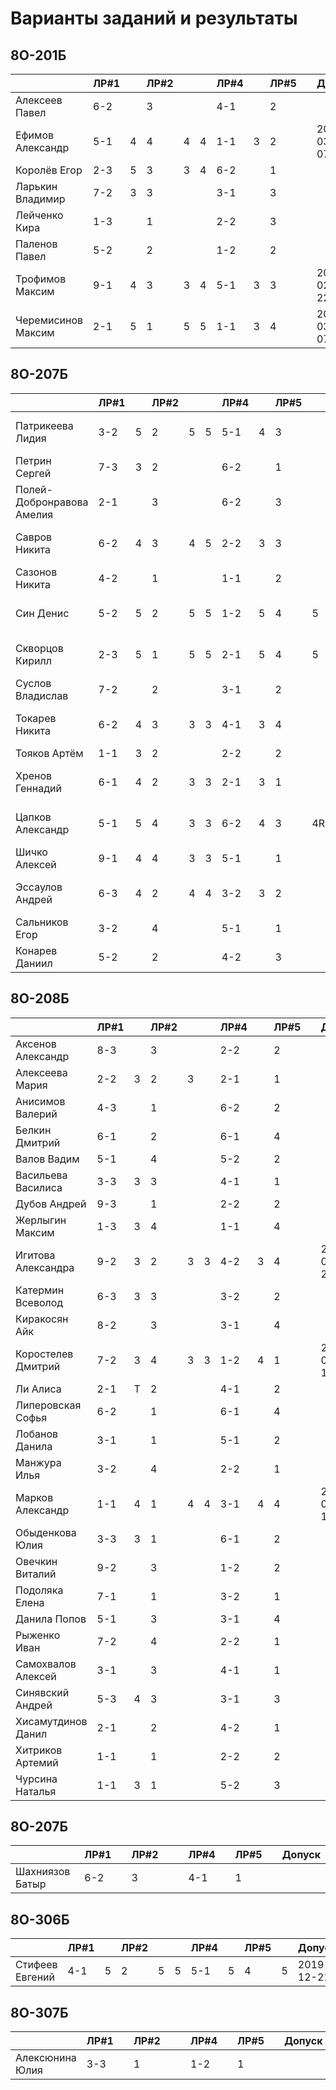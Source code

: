 # Варианты заданий и результаты

## 8О-201Б
|                           | ЛР#1 |   | ЛР#2 |   |   | ЛР#4 |   | ЛР#5 |   |   Допуск   |
|---------------------------|------|---|------|---|---|------|---|------|---|------------|
| Алексеев Павел            | 6-2  |   |  3   |   |   | 4-1  |   |  2   |   |            |
| Ефимов Александр          | 5-1  | 4 |  4   | 4 | 4 | 1-1  | 3 |  2   |   | 2020-03-07*|
| Королёв Егор              | 2-3  | 5 |  3   | 3 | 4 | 6-2  |   |  1   |   |            |
| Ларькин Владимир          | 7-2  | 3 |  3   |   |   | 3-1  |   |  3   |   |            |
| Лейченко Кира             | 1-3  |   |  1   |   |   | 2-2  |   |  3   |   |            |
| Паленов Павел             | 5-2  |   |  2   |   |   | 1-2  |   |  2   |   |            |
| Трофимов Максим           | 9-1  | 4 |  3   | 3 | 4 | 5-1  | 3 |  3   |   | 2020-02-22*|
| Черемисинов Максим        | 2-1  | 5 |  1   | 5 | 5 | 1-1  | 3 |  4   |   | 2020-03-07*|

## 8О-207Б
|                           | ЛР#1 |   | ЛР#2 |   |   | ЛР#4 |   | ЛР#5 |   |   Допуск   |
|---------------------------|------|---|------|---|---|------|---|------|---|------------|
| Патрикеева Лидия          | 3-2  | 5 |  2   | 5 | 5 | 5-1  | 4 |  3   |   | 2020-01-11*|
| Петрин Сергей             | 7-3  | 3 |  2   |   |   | 6-2  |   |  1   |   |            |
| Полей-Добронравова Амелия | 2-1  |   |  3   |   |   | 6-2  |   |  3   |   |            |
| Савров Никита             | 6-2  | 4 |  3   | 4 | 5 | 2-2  | 3 |  3   |   | 2020-01-18*|
| Сазонов Никита            | 4-2  |   |  1   |   |   | 1-1  |   |  2   |   |            |
| Син Денис                 | 5-2  | 5 |  2   | 5 | 5 | 1-2  | 5 |  4   | 5 | 2019-12-28*|
| Скворцов Кирилл           | 2-3  | 5 |  1   | 5 | 5 | 2-1  | 5 |  4   | 5 | 2019-12-28*|
| Суслов Владислав          | 7-2  |   |  2   |   |   | 3-1  |   |  2   |   |            |
| Токарев Никита            | 6-2  | 4 |  3   | 3 | 3 | 4-1  | 3 |  4   |   | 2020-02-15*|
| Тояков Артём              | 1-1  | 3 |  2   |   |   | 2-2  |   |  2   |   |            |
| Хренов Геннадий           | 6-1  | 4 |  2   | 3 | 3 | 2-1  | 3 |  1   |   | 2020-01-18*|
| Цапков Александр          | 5-1  | 5 |  4   | 3 | 3 | 6-2  | 4 |  3   | 4R| 2020-01-11*|
| Шичко Алексей             | 9-1  | 4 |  4   | 3 | 3 | 5-1  |   |  1   |   |            |
| Эссаулов Андрей           | 6-3  | 4 |  2   | 4 | 4 | 3-2  | 3 |  2   |   | 2020-04-04*|
| Сальников Егор            | 3-2  |   |  4   |   |   | 5-1  |   |  1   |   |            |
| Конарев Даниил            | 5-2  |   |  2   |   |   | 4-2  |   |  3   |   |            |

## 8О-208Б
|                           | ЛР#1 |   | ЛР#2 |   |   | ЛР#4 |   | ЛР#5 |   |   Допуск   |
|---------------------------|------|---|------|---|---|------|---|------|---|------------|
| Аксенов Александр         | 8-3  |   |  3   |   |   | 2-2  |   |  2   |   |            |
| Алексеева Мария           | 2-2  | 3 |  2   | 3 |   | 2-1  |   |  1   |   |            |
| Анисимов Валерий          | 4-3  |   |  1   |   |   | 6-2  |   |  2   |   |            |
| Белкин Дмитрий            | 6-1  |   |  2   |   |   | 6-1  |   |  4   |   |            |
| Валов Вадим               | 5-1  |   |  4   |   |   | 5-2  |   |  2   |   |            |
| Васильева Василиса        | 3-3  | 3 |  3   |   |   | 4-1  |   |  1   |   |            |
| Дубов Андрей              | 9-3  |   |  1   |   |   | 2-2  |   |  2   |   |            |
| Жерлыгин Максим           | 1-3  | 3 |  4   |   |   | 1-1  |   |  4   |   |            |
| Игитова Александра        | 9-2  | 3 |  2   | 3 | 3 | 4-2  | 3 |  4   |   | 2020-02-29*|
| Катермин Всеволод         | 6-3  | 3 |  3   |   |   | 3-2  |   |  2   |   |            |
| Киракосян Айк             | 8-2  |   |  3   |   |   | 3-1  |   |  4   |   |            |
| Коростелев Дмитрий        | 7-2  | 3 |  4   | 3 | 3 | 1-2  | 4 |  1   |   | 2020-01-18*|
| Ли Алиса                  | 2-1  | T |  2   |   |   | 4-1  |   |  2   |   |            |
| Липеровская Софья         | 6-2  |   |  1   |   |   | 6-1  |   |  4   |   |            |
| Лобанов Данила            | 3-1  |   |  1   |   |   | 5-1  |   |  2   |   |            |
| Манжура Илья              | 3-2  |   |  4   |   |   | 2-2  |   |  1   |   |            |
| Марков Александр          | 1-1  | 4 |  1   | 4 | 4 | 3-1  | 4 |  4   |   | 2020-01-11*|
| Обыденкова Юлия           | 3-3  | 3 |  1   |   |   | 6-1  |   |  2   |   |            |
| Овечкин Виталий           | 9-2  |   |  3   |   |   | 1-2  |   |  2   |   |            |
| Подоляка Елена            | 7-1  |   |  1   |   |   | 3-2  |   |  1   |   |            |
| Данила Попов              | 5-1  |   |  3   |   |   | 3-1  |   |  4   |   |            |
| Рыженко Иван              | 7-2  |   |  4   |   |   | 2-2  |   |  1   |   |            |
| Самохвалов Алексей        | 3-1  |   |  3   |   |   | 4-1  |   |  1   |   |            |
| Синявский Андрей          | 5-3  | 4 |  3   |   |   | 3-1  |   |  3   |   |            |
| Хисамутдинов Данил        | 2-1  |   |  2   |   |   | 4-2  |   |  1   |   |            |
| Хитриков Артемий          | 1-1  |   |  1   |   |   | 2-2  |   |  2   |   |            |
| Чурсина Наталья           | 1-1  | 3 |  1   |   |   | 5-2  |   |  3   |   |            |

## 8О-207Б
|                           | ЛР#1 |   | ЛР#2 |   |   | ЛР#4 |   | ЛР#5 |   |   Допуск   |
|---------------------------|------|---|------|---|---|------|---|------|---|------------|
| Шахниязов Батыр           | 6-2  |   |  3   |   |   | 4-1  |   |  1   |   |            |

## 8О-306Б
|                           | ЛР#1 |   | ЛР#2 |   |   | ЛР#4 |   | ЛР#5 |   |   Допуск   |
|---------------------------|------|---|------|---|---|------|---|------|---|------------|
| Стифеев Евгений           | 4-1  | 5 |  2   | 5 | 5 | 5-1  | 5 |  4   | 5 | 2019-12-21 |

## 8О-307Б
|                           | ЛР#1 |   | ЛР#2 |   |   | ЛР#4 |   | ЛР#5 |   |   Допуск   |
|---------------------------|------|---|------|---|---|------|---|------|---|------------|
| Алексюнина Юлия           | 3-3  |   |  1   |   |   | 1-2  |   |  1   |   |            |
